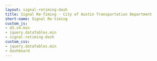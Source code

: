 ```yaml
---
layout: signal-retiming-dash
title: Signal Re-Timing - City of Austin Transportation Department
short-name: Signal Re-timing
custom_js:
- d3.v4.min
- jquery.dataTables.min
- signal-retiming-dash
custom_css:
- jquery.dataTables.min
- dashboard
---
```

